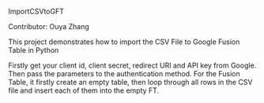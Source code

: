 ImportCSVtoGFT

Contributor: Ouya Zhang

This project demonstrates how to import the CSV File to Google Fusion Table in Python

Firstly get your client id, client secret, redirect URI and API key from Google. Then pass the parameters to the authentication method. For the Fusion Table, it firstly create an empty table, then loop through all rows in the CSV file and insert each of them into the empty FT.

